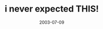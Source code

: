 ---
layout: base.njk
title : 'i never expected THIS!' 
view_title : 'i never expected THIS!' 
year : '2003' 
date : '2003-07-09' 
img_file : '/drawing/ineverexpectedthis_2.png' 
html_file : 'ineverexpectedthis_2' 
next_html : 'allyouneedislove.html' 
year_order : '100' 
permalink : "title/{{html_file}}.html"
---